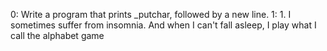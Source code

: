 0: Write a program that prints _putchar, followed by a new line.
1: 1. I sometimes suffer from insomnia. And when I can't fall asleep, I play what I call the alphabet game

